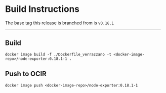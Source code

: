 # Build Instructions

The base tag this release is branched from is `v0.18.1`

---
## Build

`docker image build -f ./Dockerfile_verrazzano -t <docker-image-repo>/node-exporter:0.18.1-1 .`

## Push to OCIR

`docker image push <docker-image-repo>/node-exporter:0.18.1-1`
